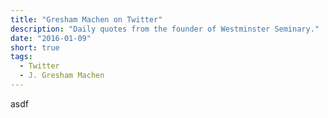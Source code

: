 ```yaml
---
title: "Gresham Machen on Twitter"
description: "Daily quotes from the founder of Westminster Seminary."
date: "2016-01-09"
short: true
tags:
  - Twitter
  - J. Gresham Machen
---
```


asdf
